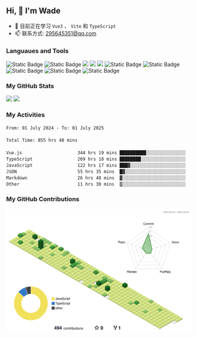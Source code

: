 ## Hi, 👋 I'm Wade

- 🌱 目前正在学习 `Vue3` 、 `Vite` 和 `TypeScript`
- 📫 联系方式: 295645351@qq.com

### Languaues and Tools

<span > 
  <img alt="Static Badge" src="https://img.shields.io/badge/Vue-%2342b883?style=flat-square&logo=Vue&logoColor=%23fff"> 
  <img alt="Static Badge" src="https://img.shields.io/badge/TypeScript-%230072b3?style=flat-square&logo=TypeScript&logoColor=%23fff"> 
  <img src="https://img.shields.io/badge/-JavaScript-F7DF1E?style=flat-square&logo=javascript&logoColor=white" /> 
  <img src="https://img.shields.io/badge/-HTML5-E34F26?style=flat-square&logo=html5&logoColor=white" /> 
  <img src="https://img.shields.io/badge/-CSS3-1572B6?style=flat-square&logo=css3" /> 
  <img alt="Static Badge" src="https://img.shields.io/badge/Webpack-%230072b3?style=flat-square&logo=webpack&logoColor=%23fff"> 
  <img alt="Static Badge" src="https://img.shields.io/badge/Vite-%239a60fe?style=flat-square&logo=vite&logoColor=%23fff"> 
  <img alt="Static Badge" src="https://img.shields.io/badge/Sass-%23c66394?style=flat-square&logo=Sass&logoColor=%23fff"> 
  <img alt="Static Badge" src="https://img.shields.io/badge/Visual_Studio_Code-007ACC?style=flat-square&logo=Visual-Studio-Code&logoColor=white"> 
  <img alt="Static Badge" src="https://img.shields.io/badge/Git-F05032?style=flat-square&logo=Git&logoColor=white">  
</span>


### My GitHub Stats

<div align="left">
  <img src="https://github-readme-stats.vercel.app/api?username=Cwd295645351&show_icons=true" /> 
  <img src="https://github-readme-stats.vercel.app/api/top-langs/?username=Cwd295645351&layout=compact&langs_count=6&text_color=000&icon_color=fff&theme=graywhite" />
</div>

### My Activities

<!--START_SECTION:waka-->

```txt
From: 01 July 2024 - To: 01 July 2025

Total Time: 855 hrs 48 mins

Vue.js                     344 hrs 19 mins ██████████░░░░░░░░░░░░░░░   40.23 %
TypeScript                 269 hrs 18 mins ████████░░░░░░░░░░░░░░░░░   31.47 %
JavaScript                 122 hrs 17 mins ███▓░░░░░░░░░░░░░░░░░░░░░   14.29 %
JSON                       55 hrs 35 mins  █▓░░░░░░░░░░░░░░░░░░░░░░░   06.50 %
Markdown                   26 hrs 48 mins  ▓░░░░░░░░░░░░░░░░░░░░░░░░   03.13 %
Other                      11 hrs 30 mins  ▒░░░░░░░░░░░░░░░░░░░░░░░░   01.35 %
```

<!--END_SECTION:waka-->

### My GitHub Contributions

![](./profile-3d-contrib/profile-green-animate.svg)
